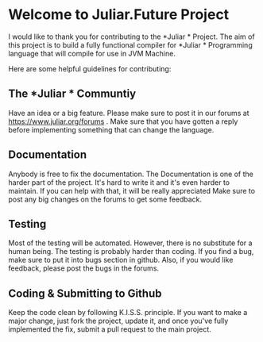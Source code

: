 # Welcome to Juliar.Future Project

I would like to thank you for contributing to the *Juliar * Project.
The aim of this project is to build a fully functional compiler 
for *Juliar * Programming language that will compile for use in JVM
Machine.

Here are some helpful guidelines for contributing:

## The *Juliar * Communtiy
Have an idea or a big feature. Please make sure to post it in our forums
at https://www.juliar.org/forums . Make sure that you have gotten a reply
before implementing something that can change the language.

## Documentation
Anybody is free to fix the documentation. The Documentation is one of
the harder part of the project. It's hard to write it and it's even 
harder to maintain. If you can help with that, it will be really appreciated
Make sure to post any big changes on the forums to get some feedback.

## Testing
Most of the testing will be automated. However, there is no substitute
for a human being. The testing is probably harder than coding. 
If you find a bug, make sure to put it into bugs section in github.
Also, if you would like feedback, please post the bugs in the forums.


## Coding & Submitting to Github
Keep the code clean by following K.I.S.S. principle. 
If you want to make a major change, just fork the project, update it,
and once you've fully implemented the fix, submit a pull request to
the main project.
